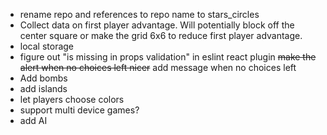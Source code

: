 - rename repo and references to repo name to stars_circles
- Collect data on first player advantage. Will potentially block off the center square or make the grid 6x6 to reduce first player advantage.
- local storage
- figure out "is missing in props validation" in eslint react plugin
  ~~make the alert when no choices left nicer~~ add message when no choices left
- Add bombs
- add islands
- let players choose colors
- support multi device games?
- add AI
